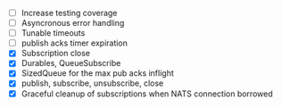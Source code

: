 
- [ ] Increase testing coverage
- [ ] Asyncronous error handling
- [ ] Tunable timeouts
- [ ] publish acks timer expiration
- [X] Subscription close
- [X] Durables, QueueSubscribe
- [X] SizedQueue for the max pub acks inflight
- [X] publish, subscribe, unsubscribe, close
- [X] Graceful cleanup of subscriptions when NATS connection borrowed
